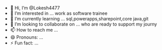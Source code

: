 - 👋 Hi, I’m @Lokesh4477
- 👀 I’m interested in ... work as software trainee
- 🌱 I’m currently learning ... sql,powerapps,sharepoint,core java,git
- 💞️ I’m looking to collaborate on ... who are ready to support my journy
- 📫 How to reach me ...
- 😄 Pronouns: ...
- ⚡ Fun fact: ...

<!---
Lokesh4477/Lokesh4477 is a ✨ special ✨ repository because its `README.md` (this file) appears on your GitHub profile.
You can click the Preview link to take a look at your changes.
--->
